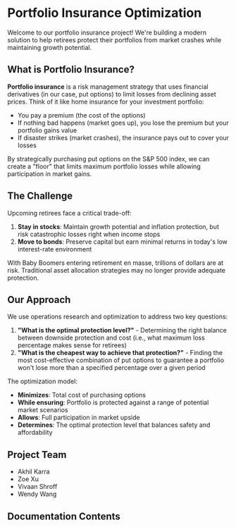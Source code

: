 # Portfolio Insurance Optimization

Welcome to our portfolio insurance project! We're building a modern solution to help retirees protect their portfolios from market crashes while maintaining growth potential.

## What is Portfolio Insurance?

**Portfolio insurance** is a risk management strategy that uses financial derivatives (in our case, put options) to limit losses from declining asset prices. Think of it like home insurance for your investment portfolio:

- You pay a premium (the cost of the options)
- If nothing bad happens (market goes up), you lose the premium but your portfolio gains value
- If disaster strikes (market crashes), the insurance pays out to cover your losses

By strategically purchasing put options on the S&P 500 index, we can create a "floor" that limits maximum portfolio losses while allowing participation in market gains.

## The Challenge

Upcoming retirees face a critical trade-off:

1. **Stay in stocks**: Maintain growth potential and inflation protection, but risk catastrophic losses right when income stops
2. **Move to bonds**: Preserve capital but earn minimal returns in today's low interest-rate environment

With Baby Boomers entering retirement en masse, trillions of dollars are at risk. Traditional asset allocation strategies may no longer provide adequate protection.

## Our Approach

We use operations research and optimization to address two key questions:

1. **"What is the optimal protection level?"** - Determining the right balance between downside protection and cost (i.e., what maximum loss percentage makes sense for retirees)
2. **"What is the cheapest way to achieve that protection?"** - Finding the most cost-effective combination of put options to guarantee a portfolio won't lose more than a specified percentage over a given period

The optimization model:

- **Minimizes**: Total cost of purchasing options
- **While ensuring**: Portfolio is protected against a range of potential market scenarios
- **Allows**: Full participation in market upside
- **Determines**: The optimal protection level that balances safety and affordability

## Project Team

- Akhil Karra
- Zoe Xu
- Vivaan Shroff
- Wendy Wang

## Documentation Contents

```{tableofcontents}
```
